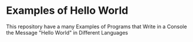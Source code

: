 # Examples of Hello World
This repository have a many Examples of Programs that Write in a Console the Message "Hello World" in Different Languages